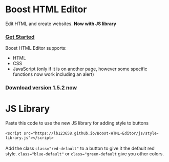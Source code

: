 # Boost HTML Editor
Edit HTML and create websites. <b>Now with JS library</b>
<br>
### <a href="https://lb123658.github.io/Boost-HTML-Editor/about">Get Started</a><br>
Boost HTML Editor supports:
* HTML
* CSS
* JavaScript (only if it is on another page, however some specific functions now work including an alert)<br>
### <a href="https://github.com/LB123658/Boost-HTML-Editor/releases/tag/v1.5.2">Download version 1.5.2 now</a>

# JS Library
Paste this code to use the new JS library for adding style to buttons <br><br>
```<script src="https://lb123658.github.io/Boost-HTML-Editor/js/style-library.js"></script>``` <br><br>
Add the class ```class="red-default"``` to a button to give it the default red style.
```class="blue-default"``` or ```class="green-default``` give you other colors.

